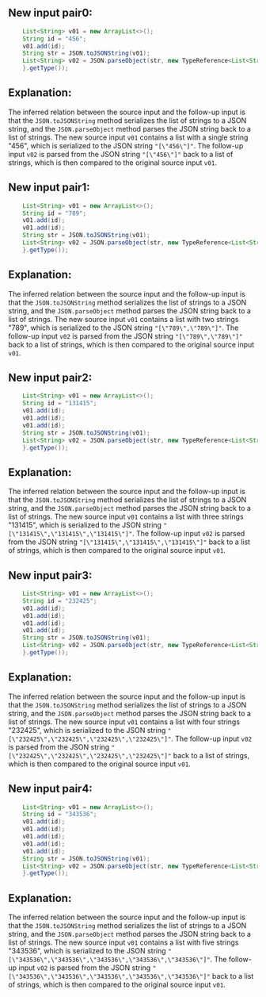 ## New input pair0:
```java
    List<String> v01 = new ArrayList<>();
    String id = "456";
    v01.add(id);
    String str = JSON.toJSONString(v01);
    List<String> v02 = JSON.parseObject(str, new TypeReference<List<String>>() {
    }.getType());
```

## Explanation:
The inferred relation between the source input and the follow-up input is that the `JSON.toJSONString` method serializes the list of strings to a JSON string, and the `JSON.parseObject` method parses the JSON string back to a list of strings. The new source input `v01` contains a list with a single string "456", which is serialized to the JSON string `"[\"456\"]"`. The follow-up input `v02` is parsed from the JSON string `"[\"456\"]"` back to a list of strings, which is then compared to the original source input `v01`.

## New input pair1:
```java
    List<String> v01 = new ArrayList<>();
    String id = "789";
    v01.add(id);
    v01.add(id);
    String str = JSON.toJSONString(v01);
    List<String> v02 = JSON.parseObject(str, new TypeReference<List<String>>() {
    }.getType());
```

## Explanation:
The inferred relation between the source input and the follow-up input is that the `JSON.toJSONString` method serializes the list of strings to a JSON string, and the `JSON.parseObject` method parses the JSON string back to a list of strings. The new source input `v01` contains a list with two strings "789", which is serialized to the JSON string `"[\"789\",\"789\"]"`. The follow-up input `v02` is parsed from the JSON string `"[\"789\",\"789\"]"` back to a list of strings, which is then compared to the original source input `v01`.

## New input pair2:
```java
    List<String> v01 = new ArrayList<>();
    String id = "131415";
    v01.add(id);
    v01.add(id);
    v01.add(id);
    String str = JSON.toJSONString(v01);
    List<String> v02 = JSON.parseObject(str, new TypeReference<List<String>>() {
    }.getType());
```

## Explanation:
The inferred relation between the source input and the follow-up input is that the `JSON.toJSONString` method serializes the list of strings to a JSON string, and the `JSON.parseObject` method parses the JSON string back to a list of strings. The new source input `v01` contains a list with three strings "131415", which is serialized to the JSON string `"[\"131415\",\"131415\",\"131415\"]"`. The follow-up input `v02` is parsed from the JSON string `"[\"131415\",\"131415\",\"131415\"]"` back to a list of strings, which is then compared to the original source input `v01`.

## New input pair3:
```java
    List<String> v01 = new ArrayList<>();
    String id = "232425";
    v01.add(id);
    v01.add(id);
    v01.add(id);
    v01.add(id);
    String str = JSON.toJSONString(v01);
    List<String> v02 = JSON.parseObject(str, new TypeReference<List<String>>() {
    }.getType());
```

## Explanation:
The inferred relation between the source input and the follow-up input is that the `JSON.toJSONString` method serializes the list of strings to a JSON string, and the `JSON.parseObject` method parses the JSON string back to a list of strings. The new source input `v01` contains a list with four strings "232425", which is serialized to the JSON string `"[\"232425\",\"232425\",\"232425\",\"232425\"]"`. The follow-up input `v02` is parsed from the JSON string `"[\"232425\",\"232425\",\"232425\",\"232425\"]"` back to a list of strings, which is then compared to the original source input `v01`.

## New input pair4:
```java
    List<String> v01 = new ArrayList<>();
    String id = "343536";
    v01.add(id);
    v01.add(id);
    v01.add(id);
    v01.add(id);
    v01.add(id);
    String str = JSON.toJSONString(v01);
    List<String> v02 = JSON.parseObject(str, new TypeReference<List<String>>() {
    }.getType());
```

## Explanation:
The inferred relation between the source input and the follow-up input is that the `JSON.toJSONString` method serializes the list of strings to a JSON string, and the `JSON.parseObject` method parses the JSON string back to a list of strings. The new source input `v01` contains a list with five strings "343536", which is serialized to the JSON string `"[\"343536\",\"343536\",\"343536\",\"343536\",\"343536\"]"`. The follow-up input `v02` is parsed from the JSON string `"[\"343536\",\"343536\",\"343536\",\"343536\",\"343536\"]"` back to a list of strings, which is then compared to the original source input `v01`.
